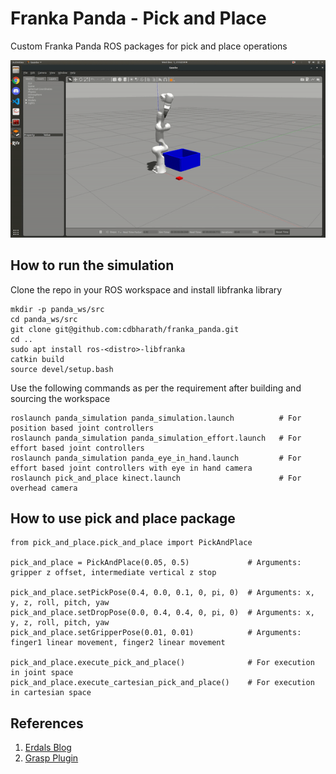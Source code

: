# Franka Panda - Pick and Place
Custom Franka Panda ROS packages for pick and place operations

![alt text](./data/pick&place.gif "Pick and Place")

## How to run the simulation
Clone the repo in your ROS workspace and install libfranka library 
```
mkdir -p panda_ws/src
cd panda_ws/src
git clone git@github.com:cdbharath/franka_panda.git
cd ..
sudo apt install ros-<distro>-libfranka
catkin build
source devel/setup.bash
```
Use the following commands as per the requirement after building and sourcing the workspace
```
roslaunch panda_simulation panda_simulation.launch          # For position based joint controllers 
roslaunch panda_simulation panda_simulation_effort.launch   # For effort based joint controllers
roslaunch panda_simulation panda_eye_in_hand.launch         # For effort based joint controllers with eye in hand camera
roslaunch pick_and_place kinect.launch                      # For overhead camera 
```
## How to use pick and place package

```
from pick_and_place.pick_and_place import PickAndPlace

pick_and_place = PickAndPlace(0.05, 0.5)             # Arguments: gripper z offset, intermediate vertical z stop
    
pick_and_place.setPickPose(0.4, 0.0, 0.1, 0, pi, 0)  # Arguments: x, y, z, roll, pitch, yaw 
pick_and_place.setDropPose(0.0, 0.4, 0.4, 0, pi, 0)  # Arguments: x, y, z, roll, pitch, yaw
pick_and_place.setGripperPose(0.01, 0.01)            # Arguments: finger1 linear movement, finger2 linear movement  
    
pick_and_place.execute_pick_and_place()              # For execution in joint space
pick_and_place.execute_cartesian_pick_and_place()    # For execution in cartesian space
```

## References

1. [Erdals Blog](https://erdalpekel.de/?p=55 "Erdals Blog")
2. [Grasp Plugin](https://github.com/JenniferBuehler/gazebo-pkgs "Grasp Plugin")
